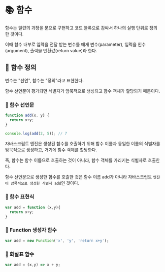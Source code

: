# 📚 함수
함수는 일련의 과정을 문으로 구현하고 코드 블록으로 감싸서 하나의 실행 단위로 정의한 것이다.

이때 함수 내부로 입력을 전달 받는 변수를 매개 변수(parameter), 입력을 인수(argument), 출력을 반환값(return value)라 한다.

## 🎀 함수 정의
변수는 "선언", 함수는 "정의"라고 표현한다.

함수 선언문이 평가되면 식별자가 암묵적으로 생성되고 함수 객체가 할당되기 때문이다.

### 📌 함수 선언문
```js
function add(x, y) {
  return x+y;
}

console.log(add(2, 5)); // 7
```
자바스크립트 엔진은 생성된 함수를 호출하기 위해 함수 이름과 동일한 이름의 식별자를 암묵적으로 생성하고, 거기에 함수 객체를 할당한다.

즉, 함수는 함수 이름으로 호출하는 것이 아니라, 함수 객체를 가리키는 식별자로 호출한다.

함수 선언문으로 생성한 함수를 호출한 것은 함수 이름 add가 아니라 자바스크립트 `엔진이 암묵적으로 생성한 식별자 add`인 것이다.


### 📌 함수 표현식
```js
var add = function (x,y){
  return x+y;
}
```
### 📌 Function 생성자 함수
```js
var add = new Function('x', 'y', 'return x+y');
```
### 📌 화살표 함수
```js
var add = (x,y) => x + y;
```
